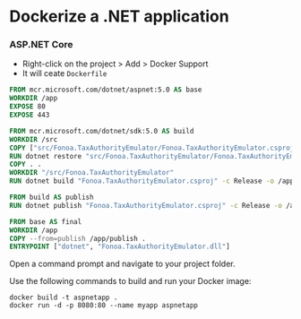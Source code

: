 # Dockerize a .NET application

### ASP.NET Core 

* Right-click on the project > Add > Docker Support
* It will ceate `Dockerfile`

```Dockerfile
FROM mcr.microsoft.com/dotnet/aspnet:5.0 AS base
WORKDIR /app
EXPOSE 80
EXPOSE 443

FROM mcr.microsoft.com/dotnet/sdk:5.0 AS build
WORKDIR /src
COPY ["src/Fonoa.TaxAuthorityEmulator/Fonoa.TaxAuthorityEmulator.csproj", "Fonoa.TaxAuthorityEmulator/"]
RUN dotnet restore "src/Fonoa.TaxAuthorityEmulator/Fonoa.TaxAuthorityEmulator.csproj"
COPY . .
WORKDIR "/src/Fonoa.TaxAuthorityEmulator"
RUN dotnet build "Fonoa.TaxAuthorityEmulator.csproj" -c Release -o /app/build

FROM build AS publish
RUN dotnet publish "Fonoa.TaxAuthorityEmulator.csproj" -c Release -o /app/publish

FROM base AS final
WORKDIR /app
COPY --from=publish /app/publish .
ENTRYPOINT ["dotnet", "Fonoa.TaxAuthorityEmulator.dll"]
```

Open a command prompt and navigate to your project folder.

Use the following commands to build and run your Docker image:

    docker build -t aspnetapp .
    docker run -d -p 8080:80 --name myapp aspnetapp
    
    
